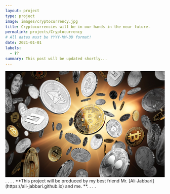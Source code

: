```yaml
---
layout: project
type: project
image: images/cryptocurrency.jpg
title: Cryptocurrencies will be in our hands in the near future.
permalink: projects/Cryptocurrency
# All dates must be YYYY-MM-DD format!
date: 2021-01-01
labels:
  - ??
summary: This post will be updated shortly...
---
```


<img class="ui xlarge image" alt="..." src="../images/cryptocurrency.jpg">
.
.
.
.
**This project will be produced by my best friend Mr. [Ali Jabbari](https://ali-jabbari.github.io) and me.
**.
.
.
.
